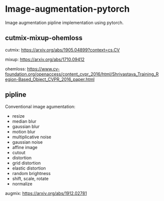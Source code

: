 # Image-augmentation-pytorch

Image augmentation pipline implementation using pytorch.

## cutmix-mixup-ohemloss

cutmix: https://arxiv.org/abs/1905.04899?context=cs.CV

mixup: https://arxiv.org/abs/1710.09412

ohemloss: https://www.cv-foundation.org/openaccess/content_cvpr_2016/html/Shrivastava_Training_Region-Based_Object_CVPR_2016_paper.html

## pipline

Conventional image agumentation: 
- resize
- median blur
- gaussian blur
- motion blur
- multiplicative noise
- gaussian noise
- affine image
- cutout
- distortion
- grid distortion
- elastic distortion
- random brightness
- shift, scale, rotate
- normalize

augmix: https://arxiv.org/abs/1912.02781
